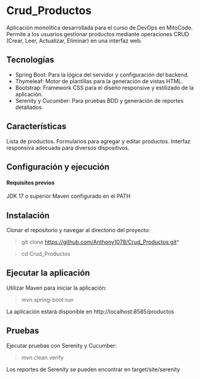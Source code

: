 # Crud_Productos

Aplicación monolítica desarrollada para el curso de DevOps en MitoCode. 
Permite a los usuarios gestionar productos mediante operaciones CRUD (Crear, Leer, Actualizar, Eliminar) en una interfaz web. 



## Tecnologías

* Spring Boot: Para la lógica del servidor y configuración del backend.
* Thymeleaf: Motor de plantillas para la generación de vistas HTML.
* Bootstrap: Framework CSS para el diseño responsive y estilizado de la aplicación.
* Serenity y Cucumber: Para pruebas BDD y generación de reportes detallados.



## Características

Lista de productos.
Formularios para agregar y editar productos.
Interfaz responsiva adecuada para diversos dispositivos.



## Configuración y ejecución
#### Requisitos previos
JDK 17 o superior
Maven configurado en el PATH



## Instalación
Clonar el repositorio y navegar al directorio del proyecto:

> git clone https://github.com/Anthony1078/Crud_Productos.git*

> cd Crud_Productos




## Ejecutar la aplicación
Utilizar Maven para iniciar la aplicación:

> mvn spring-boot:run

La aplicación estará disponible en http://localhost:8585/productos


## Pruebas
Ejecutar pruebas con Serenity y Cucumber:

> mvn clean verify

Los reportes de Serenity se pueden encontrar en target/site/serenity


